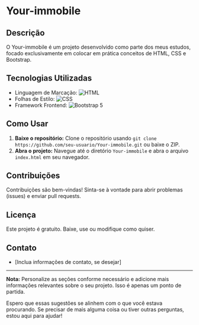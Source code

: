 # Your-immobile

## Descrição
O Your-immobile é um projeto desenvolvido como parte dos meus estudos, focado exclusivamente em colocar em prática conceitos de HTML, CSS e Bootstrap.

## Tecnologias Utilizadas
- Linguagem de Marcação: ![HTML](https://img.shields.io/badge/HTML-5-orange)
- Folhas de Estilo: ![CSS](https://img.shields.io/badge/CSS-3-blue)
- Framework Frontend: ![Bootstrap 5](https://img.shields.io/badge/Bootstrap-5-purple?logo=bootstrap)


## Como Usar
1. **Baixe o repositório:** Clone o repositório usando `git clone https://github.com/seu-usuario/Your-immobile.git` ou baixe o ZIP.
2. **Abra o projeto:** Navegue até o diretório `Your-immobile` e abra o arquivo `index.html` em seu navegador.

## Contribuições
Contribuições são bem-vindas! Sinta-se à vontade para abrir problemas (issues) e enviar pull requests.

## Licença
Este projeto é gratuito. Baixe, use ou modifique como quiser.

## Contato
- [Inclua informações de contato, se desejar]

---

**Nota:** Personalize as seções conforme necessário e adicione mais informações relevantes sobre o seu projeto. Isso é apenas um ponto de partida.

Espero que essas sugestões se alinhem com o que você estava procurando. Se precisar de mais alguma coisa ou tiver outras perguntas, estou aqui para ajudar!
